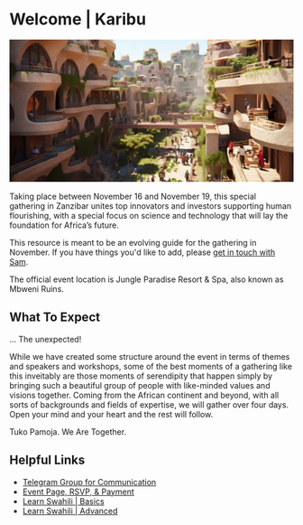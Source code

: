 # Welcome | Karibu

![Image](znz_header.png)

Taking place between November 16 and November 19, this special gathering in Zanzibar unites top innovators and investors supporting human flourishing, with a special focus on science and technology that will lay the foundation for Africa’s future.

This resource is meant to be an evolving guide for the gathering in November. If you have things you'd like to add, please [get in touch with Sam](https://t.me/samtaggart).

The official event location is Jungle Paradise Resort & Spa, also known as Mbweni Ruins.

## What To Expect

... The unexpected!

While we have created some structure around the event in terms of themes and speakers and workshops, some of the best moments of a gathering like this inveitably are those moments of serendipity that happen simply by bringing such a beautiful group of people with like-minded values and visions together. Coming from the African continent and beyond, with all sorts of backgrounds and fields of expertise, we will gather over four days. Open your mind and your heart and the rest will follow.

Tuko Pamoja. We Are Together.

## Helpful Links

- [Telegram Group for Communication](https://t.me/+U3Bc77YxDs1mZjUy)
- [Event Page, RSVP, & Payment](https://lu.ma/zanzibar_regen_two)
- [Learn Swahili | Basics](https://www.tripsavvy.com/swahili-or-kiswahili-for-travelers-1454482)
- [Learn Swahili | Advanced](https://2seedsswahili.wordpress.com/)